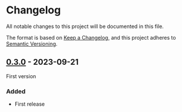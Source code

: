 # Changelog

All notable changes to this project will be documented in this file.

The format is based on [Keep a Changelog](https://keepachangelog.com/en/1.0.0/),
and this project adheres to [Semantic Versioning](https://semver.org/spec/v2.0.0.html).

## [0.3.0] - 2023-09-21

First version

### Added

- First release

[0.3.0]: https://github.com/opencanarias/taple-sdk-android/releases/tag/v0.3.0
